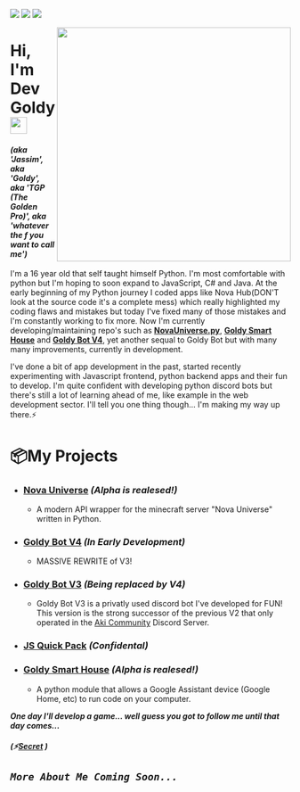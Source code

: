 ![](https://img.shields.io/badge/✦-Python-informational?style=flat&logo=python&logoColor=white&color=ffe600) ![](https://img.shields.io/badge/•-Javascript-informational?style=flat&logo=Javascript&logoColor=white&color=ffe600) ![](https://img.shields.io/badge/•-Java-informational?style=flat&logo=Java&logoColor=white&color=ffe600)

<img align="right" src="https://c.tenor.com/aNHKkEhomm4AAAAC/anime-keyboard.gif" width="420">

# Hi, I'm Dev Goldy <img src="https://raw.githubusercontent.com/MartinHeinz/MartinHeinz/master/wave.gif" width="30px">

#### *(aka 'Jassim', aka 'Goldy', aka 'TGP (The Golden Pro)', aka 'whatever the f you want to call me')*

I'm a 16 year old that self taught himself Python. I'm most comfortable with python but I'm hoping to soon expand to JavaScript, C# and Java. At the early beginning of my Python journey I coded apps like Nova Hub(DON'T look at the source code it's a complete mess) which really highlighted my coding flaws and mistakes but today I've fixed many of those mistakes and I'm constantly working to fix more. Now I'm currently developing/maintaining repo's such as **[NovaUniverse.py](https://github.com/NovaUniverse/NovaUniverse.py)**, **[Goldy Smart House](https://github.com/THEGOLDENPRO/Goldy-Smart-House)** and **[Goldy Bot V4](https://github.com/Goldy-Bot/Goldy-Bot-V4)**, yet another sequal to Goldy Bot but with many many improvements, currently in development.

I've done a bit of app development in the past, started recently experimenting with Javascript frontend, python backend apps and their fun to develop. I'm quite confident with developing python discord bots but there's still a lot of learning ahead of me, like example in the web development sector. I'll tell you one thing though... I'm making my way up there.⚡

# 📦My Projects

* ### [Nova Universe](https://github.com/NovaUniverse/NovaUniverse.py) *(Alpha is realesed!)*
  * A modern API wrapper for the minecraft server "Nova Universe" written in Python.

* ### [Goldy Bot V4](https://github.com/Goldy-Bot/Goldy-Bot-V4) *(In Early Development)*
  * MASSIVE REWRITE of V3!

* ### [Goldy Bot V3](https://github.com/Goldy-Bot/Goldy-Bot-V3) *(Being replaced by V4)*
  * Goldy Bot V3 is a privatly used discord bot I've developed for FUN! This version is the strong successor of the previous V2 that only operated in the [Aki Community](https://discord.gg/ZpYtBTcefC) Discord Server.

* ### [JS Quick Pack](https://github.com/JS-Quick-Pack) *(Confidental)*

* ### [Goldy Smart House](https://github.com/THEGOLDENPRO/Goldy-Smart-House) *(Alpha is realesed!)*
  * A python module that allows a Google Assistant device (Google Home, etc) to run code on your computer.

***One day I'll develop a game... well guess you got to follow me until that day comes...***

##### (⚡[Secret](https://gist.github.com/THEGOLDENPRO/3ba012f94efa04ae7c216e753c882052) )

## *`More About Me Coming Soon...`*
